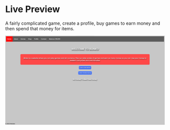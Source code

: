 # Live Preview

A fairly complicated game, create a profile, buy games to earn money and then spend that money for items.

![Preview Image](Preview.png)
